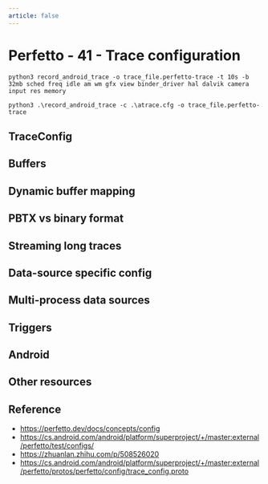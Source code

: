 ```yaml
---
article: false
---
```


# Perfetto - 41 - Trace configuration

```
python3 record_android_trace -o trace_file.perfetto-trace -t 10s -b 32mb sched freq idle am wm gfx view binder_driver hal dalvik camera input res memory

python3 .\record_android_trace -c .\atrace.cfg -o trace_file.perfetto-trace
```

## TraceConfig
## Buffers
## Dynamic buffer mapping
## PBTX vs binary format
## Streaming long traces
## Data-source specific config
## Multi-process data sources
## Triggers
## Android
## Other resources

## Reference

- https://perfetto.dev/docs/concepts/config
- https://cs.android.com/android/platform/superproject/+/master:external/perfetto/test/configs/
- https://zhuanlan.zhihu.com/p/508526020
- https://cs.android.com/android/platform/superproject/+/master:external/perfetto/protos/perfetto/config/trace_config.proto